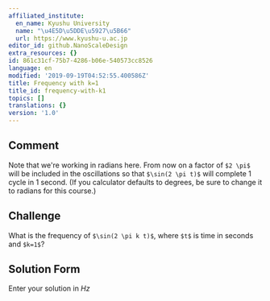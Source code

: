 ```yaml
---
affiliated_institute:
  en_name: Kyushu University
  name: "\u4E5D\u5DDE\u5927\u5B66"
  url: https://www.kyushu-u.ac.jp
editor_id: github.NanoScaleDesign
extra_resources: {}
id: 861c31cf-75b7-4286-b06e-540573cc8526
language: en
modified: '2019-09-19T04:52:55.400586Z'
title: Frequency with k=1
title_id: frequency-with-k1
topics: []
translations: {}
version: '1.0'
---
```


## Comment

Note that we're working in radians here. From now on a factor of `$2 \pi$` will be included in the oscillations so that `$\sin(2 \pi t)$` will complete 1 cycle in 1 second.  (If you calculator defaults to degrees, be sure to change it to radians for this course.)


## Challenge
What is the frequency of `$\sin(2 \pi k t)$`, where `$t$` is time in seconds and `$k=1$`?


## Solution Form
Enter your solution in *Hz*


